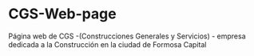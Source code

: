 # CGS-Web-page
Página web de CGS -(Construcciones Generales y Servicios) - empresa dedicada a la Construcción en la ciudad de Formosa Capital

